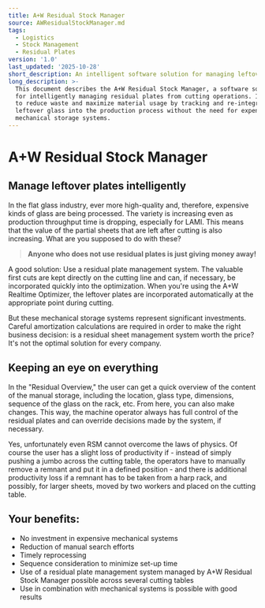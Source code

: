 ```yaml
---
title: A+W Residual Stock Manager
source: AWResidualStockManager.md
tags:
  - Logistics
  - Stock Management
  - Residual Plates
version: '1.0'
last_updated: '2025-10-28'
short_description: An intelligent software solution for managing leftover glass plates.
long_description: >-
  This document describes the A+W Residual Stock Manager, a software solution
  for intelligently managing residual plates from cutting operations. It helps
  to reduce waste and maximize material usage by tracking and re-integrating
  leftover glass into the production process without the need for expensive
  mechanical storage systems.
---
```


# A+W Residual Stock Manager

## Manage leftover plates intelligently

In the flat glass industry, ever more high-quality and, therefore, expensive kinds of glass are being processed. The variety is increasing even as production throughput time is dropping, especially for LAMI. This means that the value of the partial sheets that are left after cutting is also increasing. What are you supposed to do with these?

> **Anyone who does not use residual plates is just giving money away!**

A good solution: Use a residual plate management system. The valuable first cuts are kept directly on the cutting line and can, if necessary, be incorporated quickly into the optimization. When you're using the A+W Realtime Optimizer, the leftover plates are incorporated automatically at the appropriate point during cutting.

But these mechanical storage systems represent significant investments. Careful amortization calculations are required in order to make the right business decision: is a residual sheet management system worth the price? It's not the optimal solution for every company.



## Keeping an eye on everything

In the "Residual Overview," the user can get a quick overview of the content of the manual storage, including the location, glass type, dimensions, sequence of the glass on the rack, etc. From here, you can also make changes. This way, the machine operator always has full control of the residual plates and can override decisions made by the system, if necessary.

Yes, unfortunately even RSM cannot overcome the laws of physics. Of course the user has a slight loss of productivity if - instead of simply pushing a jumbo across the cutting table, the operators have to manually remove a remnant and put it in a defined position - and there is additional productivity loss if a remnant has to be taken from a harp rack, and possibly, for larger sheets, moved by two workers and placed on the cutting table.

## Your benefits:

* No investment in expensive mechanical systems
* Reduction of manual search efforts
* Timely reprocessing
* Sequence consideration to minimize set-up time
* Use of a residual plate management system managed by A+W Residual Stock Manager possible across several cutting tables
* Use in combination with mechanical systems is possible with good results
